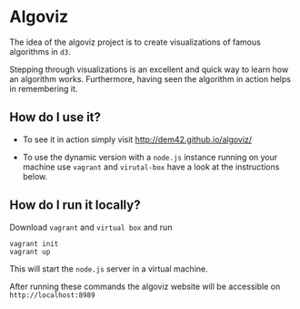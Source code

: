 Algoviz
=======

The idea of the algoviz project is to create visualizations of famous algorithms in `d3`.

Stepping through visualizations is an excellent and quick way to learn how an algorithm works. Furthermore, having seen the algorithm in action helps in remembering it.


How do I use it?
----------------

* To see it in action simply visit http://dem42.github.io/algoviz/

* To use the dynamic version with a `node.js` instance running on your machine use `vagrant` and `virutal-box` have a look at the instructions below.


How do I run it locally?
-----------------------
Download `vagrant` and `virtual box` and run
    
    vagrant init
    vagrant up
    
This will start the `node.js` server in a virtual machine.

After running these commands the algoviz website will be accessible on `http://localhost:8989`
